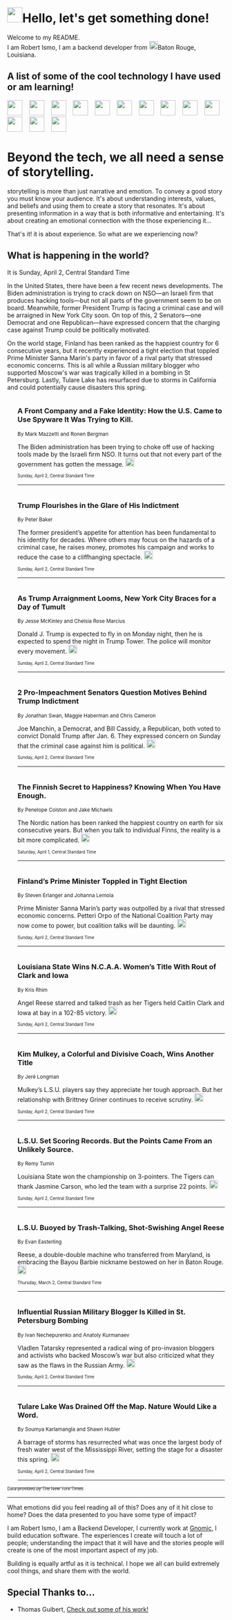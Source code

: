 <h1><img src="https://emojis.slackmojis.com/emojis/images/1643514375/3493/hot-coffee.gif?1643514375" width="35"/>Hello, let's get something done!</h1>

<p>Welcome to my README.<br/>
I am Robert Ismo, I am a backend developer from <img src="https://emojis.slackmojis.com/emojis/images/1638395689/50435/moulin_rouge.png?1638395689" width="20"/>Baton Rouge, Louisiana.</p>
<h2>A list of some of the cool technology I have used or am learning!</h2>
<p>
<img src="https://emojis.slackmojis.com/emojis/images/1643516091/21142/meow_bongotap.gif?1643516091" width="35" alt="">
<img src="https://img.shields.io/badge/Favorite%20Frontend%20Framework-SvelteKit-f83903" alt="">
<img src="https://img.shields.io/badge/Second%20Favorite-Vue-40b581" alt="">
<img src="https://img.shields.io/badge/Most%20Used%20Runtime-Nodejs-78b061" alt="">
<img src="https://emojis.slackmojis.com/emojis/images/1643517416/34482/fire.gif?1643517416" width="35" alt="">
<img src="https://img.shields.io/badge/Javascript%20But%20Better-Typescript-0078ca" alt="">
<img src="https://img.shields.io/badge/Favorite%20Language-Elixir-3e244d" alt="">
<img src="https://img.shields.io/badge/Containerize%20Everything-Docker-6ac9ef" alt="">
<img src="https://emojis.slackmojis.com/emojis/images/1643514596/5999/meow_party.gif?1643514596" width="35" alt="">
<img src="https://img.shields.io/badge/API%20Love%20Language-Graphql-de32a5" alt="">
<img src="https://img.shields.io/badge/Our%20Favorite%20Version%20Controller-Git-e94f33" alt="">
<img src="https://img.shields.io/badge/Favorite%20Database-Redis-d42d1d" alt="">
<img src="https://emojis.slackmojis.com/emojis/images/1643514559/5584/deployparrot.gif?1643514559" width="35" alt="">
<img src="https://img.shields.io/badge/Container%20Interstate-RabbitMQ-f66200" alt="">
<img src="https://img.shields.io/badge/Gotta%20Learn-Kubernetes-316adf" alt="">
<img src="https://img.shields.io/badge/Really%20Mature%20Now-WASM-654fef" alt="">
<img src="https://emojis.slackmojis.com/emojis/images/1666642497/61942/dance_vibe.gif?1666642497" width="35" alt="">
<img src="https://img.shields.io/badge/For%20My%20M1-ARM64-657d96" alt="">
<img src="https://img.shields.io/badge/Loving%20This%20So%20Much-TailwindCSS-17bcb5" alt="">
<img src="https://img.shields.io/badge/Cool%20Build%20Tool-Vite-f9cb24" alt="">
<img src="https://emojis.slackmojis.com/emojis/images/1669231376/62819/working-on-it.gif?1669231376" width="35" alt="">
<img src="https://img.shields.io/badge/Fun%20and%20Easy%20Database-MongoDB-5f8c49" alt="">
<img src="https://img.shields.io/badge/JS%20Life%20Support-NPM-c73737" alt="">
<img src="https://img.shields.io/badge/I%20Liked%20It-DynamoDB-0073b9" alt="">
<img src="https://emojis.slackmojis.com/emojis/images/1643514045/46/question.gif?1643514045" width="35" alt="">
<img src="https://img.shields.io/badge/cool-React-60d6f9" alt="">
<img src="https://img.shields.io/badge/Future%20Big%20Project-Lambda-f37e00" alt="">
<img src="https://img.shields.io/badge/NPM%20But%20Better-PNPM-f1aa07" alt="">
<img src="https://emojis.slackmojis.com/emojis/images/1643514943/9662/fbwow.gif?1643514943" width="35" alt="">
<img src="https://img.shields.io/badge/First%20Language-C-662079" alt="">
<img src="https://img.shields.io/badge/Where%20I%20Deploy%20Frontend-Vercel-000000" alt="">
<img src="https://img.shields.io/badge/Who%20Does%20not%20Want%20an%20App-Swift-f9492a" alt="">
<img src="https://emojis.slackmojis.com/emojis/images/1643514058/151/javascript.png?1643514058" width="35" alt="">
<img src="https://img.shields.io/badge/cool-Python-fbd542" alt="">
<img src="https://img.shields.io/badge/Favorite%20Something-Stripe-656cdc" alt="">
<img src="https://img.shields.io/badge/Of%20Course-HTML5-ed6327" alt="">
<img src="https://emojis.slackmojis.com/emojis/images/1660415405/60731/bomb.gif?1660415405" width="35" alt="">
<img src="https://img.shields.io/badge/hate-CSS-2964ec" alt="">
<img src="https://img.shields.io/badge/Learning-CircleCI-141215" alt="">
<img src="https://img.shields.io/badge/Learning-Rust-fbbb3b" alt="">
<img src="https://emojis.slackmojis.com/emojis/images/1660415397/60712/writing-hand.gif?1660415397" width="35" alt="">
<img src="https://img.shields.io/badge/Dev%20Browser%20of%20Choice-Firefox-cc4e26" alt="">
<img src="https://img.shields.io/badge/Recoverying%20From%20Windows-UNIX-1781e3" alt="">
<img src="https://img.shields.io/badge/LOVE-LogSeq-90c1c2" alt="">
<img src="https://emojis.slackmojis.com/emojis/images/1643514066/223/kirby.gif?1643514066" width="35" alt="">
<img src="https://img.shields.io/badge/Daily%20Driver-MacOS-e6e6e8" alt="">
<img src="https://img.shields.io/badge/Git%20Server-Github-000000" alt="">
<img src="https://img.shields.io/badge/enjoyable-EC2-f17428" alt="">
<img src="https://emojis.slackmojis.com/emojis/images/1643514239/2069/excited.gif?1643514239" width="35" alt="">
</p>
<h1>Beyond the tech, we all need a sense of storytelling.</h1>
<p>storytelling is more than just narrative and emotion. To convey a good story you must know your audience. It's about understanding interests, values, and beliefs and using them to create a story that resonates. It's about presenting information in a way that is both informative and entertaining. It's about creating an emotional connection with the those experiencing it...</p>
<p>That's it! it is about experience. So what are we experiencing now?</p>
<h2>What is happening in the world?</h2>
<p>It is Sunday, April 2, Central Standard Time</p>
<p>
In the United States, there have been a few recent news developments. The Biden administration is trying to crack down on NSO—an Israeli firm that produces hacking tools—but not all parts of the government seem to be on board. Meanwhile, former President Trump is facing a criminal case and will be arraigned in New York City soon. On top of this, 2 Senators—one Democrat and one Republican—have expressed concern that the charging case against Trump could be politically motivated.

On the world stage, Finland has been ranked as the happiest country for 6 consecutive years, but it recently experienced a tight election that toppled Prime Minister Sanna Marin&#39;s party in favor of a rival party that stressed economic concerns. This is all while a Russian military blogger who supported Moscow&#39;s war was tragically killed in a bombing in St Petersburg. Lastly, Tulare Lake has resurfaced due to storms in California and could potentially cause disasters this spring.</p>
<ol>
<img src="https://img.shields.io/badge/-us-blue" alt="">
<h3>A Front Company and a Fake Identity: How the U.S. Came to Use Spyware It Was Trying to Kill.</h3>
<sub>By Mark Mazzetti and Ronen Bergman</sub>
<p>The Biden administration has been trying to choke off use of hacking tools made by the Israeli firm NSO. It turns out that not every part of the government has gotten the message.  <a href="https://nyti.ms/3GaxM0q"><img src="https://developer.nytimes.com/files/poweredby_nytimes_30b.png?v=1583354208352" height="20"></a></p>
<sub><sub>Sunday, April 2, Central Standard Time</sub></sub>
<hr/>
<img src="https://img.shields.io/badge/-us-blue" alt="">
<h3>Trump Flourishes in the Glare of His Indictment</h3>
<sub>By Peter Baker</sub>
<p>The former president’s appetite for attention has been fundamental to his identity for decades. Where others may focus on the hazards of a criminal case, he raises money, promotes his campaign and works to reduce the case to a cliffhanging spectacle.  <a href="https://nyti.ms/3Zz3uv1"><img src="https://developer.nytimes.com/files/poweredby_nytimes_30b.png?v=1583354208352" height="20"></a></p>
<sub><sub>Sunday, April 2, Central Standard Time</sub></sub>
<hr/>
<img src="https://img.shields.io/badge/-nyregion-blue" alt="">
<h3>As Trump Arraignment Looms, New York City Braces for a Day of Tumult</h3>
<sub>By Jesse McKinley and Chelsia Rose Marcius</sub>
<p>Donald J. Trump is expected to fly in on Monday night, then he is expected to spend the night in Trump Tower. The police will monitor every movement.  <a href="https://nyti.ms/3KrQ0wT"><img src="https://developer.nytimes.com/files/poweredby_nytimes_30b.png?v=1583354208352" height="20"></a></p>
<sub><sub>Sunday, April 2, Central Standard Time</sub></sub>
<hr/>
<img src="https://img.shields.io/badge/-us-blue" alt="">
<h3>2 Pro-Impeachment Senators Question Motives Behind Trump Indictment</h3>
<sub>By Jonathan Swan, Maggie Haberman and Chris Cameron</sub>
<p>Joe Manchin, a Democrat, and Bill Cassidy, a Republican, both voted to convict Donald Trump after Jan. 6. They expressed concern on Sunday that the criminal case against him is political.  <a href="https://nyti.ms/3KoFo0P"><img src="https://developer.nytimes.com/files/poweredby_nytimes_30b.png?v=1583354208352" height="20"></a></p>
<sub><sub>Sunday, April 2, Central Standard Time</sub></sub>
<hr/>
<img src="https://img.shields.io/badge/-world-blue" alt="">
<h3>The Finnish Secret to Happiness? Knowing When You Have Enough.</h3>
<sub>By Penelope Colston and Jake Michaels</sub>
<p>The Nordic nation has been ranked the happiest country on earth for six consecutive years. But when you talk to individual Finns, the reality is a bit more complicated.  <a href="https://nyti.ms/3KoMEdY"><img src="https://developer.nytimes.com/files/poweredby_nytimes_30b.png?v=1583354208352" height="20"></a></p>
<sub><sub>Saturday, April 1, Central Standard Time</sub></sub>
<hr/>
<img src="https://img.shields.io/badge/-world-blue" alt="">
<h3>Finland’s Prime Minister Toppled in Tight Election</h3>
<sub>By Steven Erlanger and Johanna Lemola</sub>
<p>Prime Minister Sanna Marin’s party was outpolled by a rival that stressed economic concerns. Petteri Orpo of the National Coalition Party may now come to power, but coalition talks will be daunting.  <a href="https://nyti.ms/3ZBqiKA"><img src="https://developer.nytimes.com/files/poweredby_nytimes_30b.png?v=1583354208352" height="20"></a></p>
<sub><sub>Sunday, April 2, Central Standard Time</sub></sub>
<hr/>
<img src="https://img.shields.io/badge/-sports-blue" alt="">
<h3>Louisiana State Wins N.C.A.A. Women’s Title With Rout of Clark and Iowa</h3>
<sub>By Kris Rhim</sub>
<p>Angel Reese starred and talked trash as her Tigers held Caitlin Clark and Iowa at bay in a 102-85 victory.  <a href="https://nyti.ms/40s7EGt"><img src="https://developer.nytimes.com/files/poweredby_nytimes_30b.png?v=1583354208352" height="20"></a></p>
<sub><sub>Sunday, April 2, Central Standard Time</sub></sub>
<hr/>
<img src="https://img.shields.io/badge/-sports-blue" alt="">
<h3>Kim Mulkey, a Colorful and Divisive Coach, Wins Another Title</h3>
<sub>By Jeré Longman</sub>
<p>Mulkey’s L.S.U. players say they appreciate her tough approach. But her relationship with Brittney Griner continues to receive scrutiny.  <a href="https://nyti.ms/3Ku5Gjs"><img src="https://developer.nytimes.com/files/poweredby_nytimes_30b.png?v=1583354208352" height="20"></a></p>
<sub><sub>Sunday, April 2, Central Standard Time</sub></sub>
<hr/>
<img src="https://img.shields.io/badge/-sports-blue" alt="">
<h3>L.S.U. Set Scoring Records. But the Points Came From an Unlikely Source.</h3>
<sub>By Remy Tumin</sub>
<p>Louisiana State won the championship on 3-pointers. The Tigers can thank Jasmine Carson, who led the team with a surprise 22 points.  <a href="https://nyti.ms/40WNX9M"><img src="https://developer.nytimes.com/files/poweredby_nytimes_30b.png?v=1583354208352" height="20"></a></p>
<sub><sub>Sunday, April 2, Central Standard Time</sub></sub>
<hr/>
<img src="https://img.shields.io/badge/-sports-blue" alt="">
<h3>L.S.U. Buoyed by Trash-Talking, Shot-Swishing Angel Reese</h3>
<sub>By Evan Easterling</sub>
<p>Reese, a double-double machine who transferred from Maryland, is embracing the Bayou Barbie nickname bestowed on her in Baton Rouge.  <a href="https://nyti.ms/3Zigw0W"><img src="https://developer.nytimes.com/files/poweredby_nytimes_30b.png?v=1583354208352" height="20"></a></p>
<sub><sub>Thursday, March 2, Central Standard Time</sub></sub>
<hr/>
<img src="https://img.shields.io/badge/-world-blue" alt="">
<h3>Influential Russian Military Blogger Is Killed in St. Petersburg Bombing</h3>
<sub>By Ivan Nechepurenko and Anatoly Kurmanaev</sub>
<p>Vladlen Tatarsky represented a radical wing of pro-invasion bloggers and activists who backed Moscow’s war but also criticized what they saw as the flaws in the Russian Army.  <a href="https://nyti.ms/3Ku0A6N"><img src="https://developer.nytimes.com/files/poweredby_nytimes_30b.png?v=1583354208352" height="20"></a></p>
<sub><sub>Sunday, April 2, Central Standard Time</sub></sub>
<hr/>
<img src="https://img.shields.io/badge/-us-blue" alt="">
<h3>Tulare Lake Was Drained Off the Map. Nature Would Like a Word.</h3>
<sub>By Soumya Karlamangla and Shawn Hubler</sub>
<p>A barrage of storms has resurrected what was once the largest body of fresh water west of the Mississippi River, setting the stage for a disaster this spring.  <a href="https://nyti.ms/3U0IZ9z"><img src="https://developer.nytimes.com/files/poweredby_nytimes_30b.png?v=1583354208352" height="20"></a></p>
<sub><sub>Sunday, April 2, Central Standard Time</sub></sub>
<hr/>
</ol>
<a href="https://developer.nytimes.com"><sub><sub>Data provided by The New York Times</sub></sub></a>
<hr/>
<p>What emotions did you feel reading all of this? Does any of it hit close to home? Does the data presented to you have some type of impact?</p>
<p>I am Robert Ismo, I am a Backend Developer, I currently work at <a href="https://gnomic.education/">Gnomic</a>, I build education software. The experiences I create will touch a lot of people; understanding the impact that it will have and the stories people will create is one of the most important aspect of my job.</p>
<p>Building is equally artful as it is technical. I hope we all can build extremely cool things, and share them with the world.</p>
<h2>Special Thanks to...</h2>
<ul>
<li>Thomas Guibert, <a href="https://github.com/thmsgbrt/thmsgbrt">Check out some of his work!</a></li>
</ul>